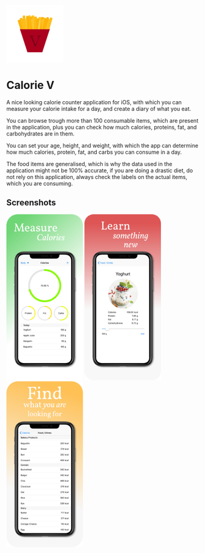 <img src="Logo.png" alt="Logo of the application, an eye over a checkered board" width="150">

# Calorie V

A nice looking calorie counter application for iOS, with which you can measure your calorie intake for a day, and create a diary of what you eat.

You can browse trough more than 100 consumable items, which are present in the application, plus you can check how much calories, proteins, fat, and carbohydrates are in them.

You can set your age, height, and weight, with which the app can determine how much calories, protein, fat, and carbs you can consume in a day.

The food items are generalised, which is why the data used in the application might not be 100% accurate, if you are doing a drastic diet, do not rely on this application, always check the labels on the actual items, which you are consuming.

## Screenshots

<img src="Screenshots/s0.png" alt="Screenshot of the application, showing daily calorie, protain, fat, and carbs intake" width="200">
<img src="Screenshots/s1.png" alt="Screenshot of the application, showing the nutritional values of 100 grams of yoghurt" width="200">
<img src="Screenshots/s2.png" alt="Screenshot of the application, showing the variety of food items with their calories" width="200">